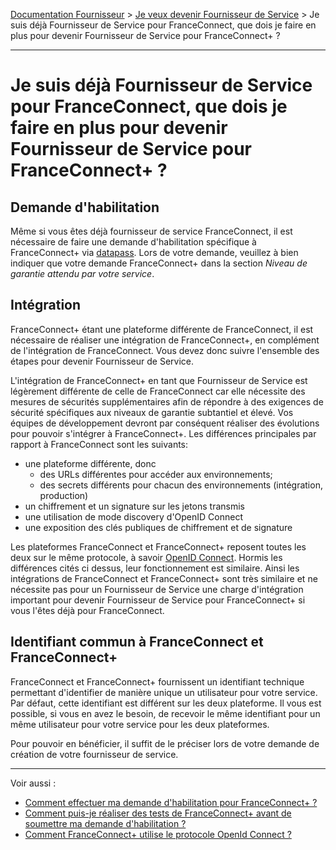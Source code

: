 [Documentation Fournisseur](../README.md) > [Je veux devenir Fournisseur de Service](README.md) > Je suis déjà Fournisseur de Service pour FranceConnect, que dois je faire en plus pour devenir Fournisseur de Service pour FranceConnect+ ? 

---

# Je suis déjà Fournisseur de Service pour FranceConnect, que dois je faire en plus pour devenir Fournisseur de Service pour FranceConnect+ ? 

## Demande d'habilitation

Même si vous êtes déjà fournisseur de service FranceConnect, il est nécessaire de faire une demande d'habilitation spécifique à FranceConnect+ via [datapass](https://datapass.api.gouv.fr/franceconnect/). Lors de votre demande, veuillez à bien indiquer que votre demande FranceConnect+ dans la section *Niveau de garantie attendu par votre service*.


## Intégration 

FranceConnect+ étant une plateforme différente de FranceConnect, il est nécessaire de réaliser une intégration de FranceConnect+, en complément de l'intégration de FranceConnect. Vous devez donc suivre l'ensemble des étapes pour devenir Fournisseur de Service.

L'intégration de FranceConnect+ en tant que Fournisseur de Service est légèrement différente de celle de FranceConnect car elle nécessite des mesures de sécurités supplémentaires afin de répondre à des exigences de sécurité spécifiques aux niveaux de garantie subtantiel et élevé. Vos équipes de développement devront par conséquent réaliser des évolutions pour pouvoir s'intégrer à FranceConnect+. Les différences principales par rapport à FranceConnect sont les suivants: 

- une plateforme différente, donc 
    - des URLs différentes pour accéder aux environnements; 
    - des secrets différents pour chacun des environnements (intégration, production)
- un chiffrement et un signature sur les jetons transmis
- une utilisation de mode discovery d'OpenID Connect
- une exposition des clés publiques de chiffrement et de signature


Les plateformes FranceConnect et FranceConnect+ reposent toutes les deux sur le même protocole, à savoir [OpenID Connect](https://openid.net/connect/). Hormis les différences cités ci dessus, leur fonctionnement est similaire. Ainsi les intégrations de FranceConnect et FranceConnect+ sont très similaire et ne nécessite pas pour un Fournisseur de Service une charge d'intégration important pour devenir Fournisseur de Service pour FranceConnect+ si vous l'êtes déjà pour FranceConnect. 

## Identifiant commun à FranceConnect et FranceConnect+

FranceConnect et FranceConnect+ fournissent un identifiant technique permettant d'identifier de manière unique un utilisateur pour votre service. Par défaut, cette identifiant est différent sur les deux plateforme. Il vous est possible, si vous en avez le besoin, de recevoir le même identifiant pour un même utilisateur pour votre service pour les deux plateformes. 

Pour pouvoir en bénéficier, il suffit de le préciser lors de votre demande de création de votre fournisseur de service. 

--- 

Voir aussi : 

- [Comment effectuer ma demande d'habilitation pour FranceConnect+ ?](../projet/projet-datapass.md)
- [Comment puis-je réaliser des tests de FranceConnect+ avant de soumettre ma demande d'habilitation ?](../projet/projet-tests-sans-datapass.md)
- [Comment FranceConnect+ utilise le protocole OpenId Connect ?](../technique/technique-oidc-fc.md)